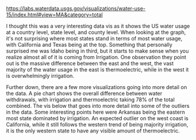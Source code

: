 https://labs.waterdata.usgs.gov/visualizations/water-use-15/index.html#view=MA&category=total

I thought this was a very interesting data vis as it shows the US water usage at a country level, state level, and county level. When looking at the graph, it's not surprising where most states stand in terms of most water usage, with California and Texas being at the top. Something that personally surprised me was Idaho being in third, but it starts to make sense when you realize almost all of it is coming from Irrigation. One observation they point out is the massive difference between the east and the west, the vast majority of the water usage in the east is thermoelectric, while in the west it is overwhelmingly irrigation.

Further down, there are a few more visualizations going into more detail on the data. A pie chart shows the overall difference between water withdrawals, with irrigation and thermoelectric taking 78% of the total combined. The vis below that goes into more detail into some of the outliers in the data. Some interesting points here were Arkansas being the eastern most state dominated by irrigation. An expected outlier on the west coast is California, while it still follows the western trend of being majority irrigation, it is the only western state to have any visible amount of thermoelectric. 

